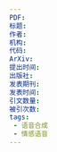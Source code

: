 ```yaml
---
PDF: 
标题: 
作者: 
机构:
代码: 
ArXiv: 
提出时间: 
出版社: 
发表期刊: 
发表时间: 
引文数量: 
被引次数: 
tags:
 - 语音合成
 - 情感语音
---
```


